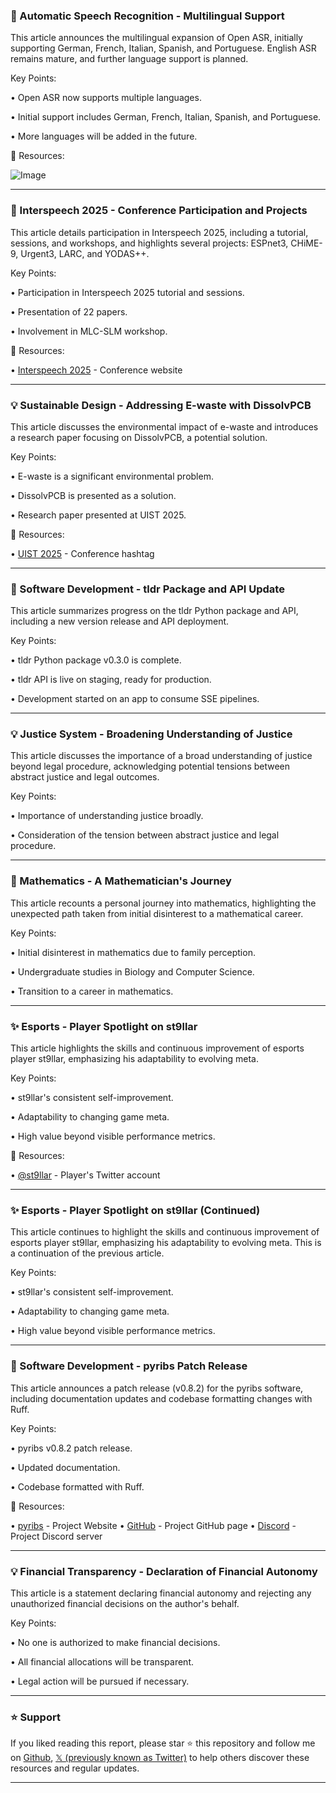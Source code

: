 ### 🤖 Automatic Speech Recognition - Multilingual Support

This article announces the multilingual expansion of Open ASR, initially supporting German, French, Italian, Spanish, and Portuguese.  English ASR remains mature, and further language support is planned.

Key Points:

• Open ASR now supports multiple languages.

• Initial support includes German, French, Italian, Spanish, and Portuguese.


• More languages will be added in the future.


🔗 Resources:

![Image](https://pbs.twimg.com/media/GyZeamMWMAEVeWg?format=jpg&name=small)


---
### 🚀  Interspeech 2025 - Conference Participation and Projects

This article details participation in Interspeech 2025, including a tutorial, sessions, and workshops, and highlights several projects: ESPnet3, CHiME-9, Urgent3, LARC, and YODAS++.

Key Points:

• Participation in Interspeech 2025 tutorial and sessions.

• Presentation of 22 papers.



• Involvement in MLC-SLM workshop.


🔗 Resources:

• [Interspeech 2025](https://x.com/hashtag/Interspeech2025?src=hashtag_click) - Conference website


---
### 💡  Sustainable Design - Addressing E-waste with DissolvPCB

This article discusses the environmental impact of e-waste and introduces a research paper focusing on DissolvPCB, a potential solution.

Key Points:

• E-waste is a significant environmental problem.


• DissolvPCB is presented as a solution.


• Research paper presented at UIST 2025.


🔗 Resources:

• [UIST 2025](https://x.com/hashtag/UIST2025?src=hashtag_click) - Conference hashtag


---
### 🤖 Software Development - tldr Package and API Update

This article summarizes progress on the tldr Python package and API, including a new version release and API deployment.

Key Points:

• tldr Python package v0.3.0 is complete.


• tldr API is live on staging, ready for production.


• Development started on an app to consume SSE pipelines.


---
### 💡  Justice System -  Broadening Understanding of Justice

This article discusses the importance of a broad understanding of justice beyond legal procedure, acknowledging potential tensions between abstract justice and legal outcomes.

Key Points:

• Importance of understanding justice broadly.


• Consideration of the tension between abstract justice and legal procedure.


---
### 🤖 Mathematics -  A Mathematician's Journey

This article recounts a personal journey into mathematics, highlighting the unexpected path taken from initial disinterest to a mathematical career.

Key Points:

• Initial disinterest in mathematics due to family perception.


• Undergraduate studies in Biology and Computer Science.



• Transition to a career in mathematics.


---
### ✨  Esports -  Player Spotlight on st9llar

This article highlights the skills and continuous improvement of esports player st9llar, emphasizing his adaptability to evolving meta.


Key Points:

• st9llar's consistent self-improvement.


• Adaptability to changing game meta.



• High value beyond visible performance metrics.


🔗 Resources:

• [@st9llar](https://x.com/st9llar) - Player's Twitter account


---
### ✨ Esports -  Player Spotlight on st9llar (Continued)

This article continues to highlight the skills and continuous improvement of esports player st9llar, emphasizing his adaptability to evolving meta.  This is a continuation of the previous article.


Key Points:

• st9llar's consistent self-improvement.


• Adaptability to changing game meta.



• High value beyond visible performance metrics.


---
### 🤖 Software Development - pyribs Patch Release

This article announces a patch release (v0.8.2) for the pyribs software, including documentation updates and codebase formatting changes with Ruff.

Key Points:

• pyribs v0.8.2 patch release.


• Updated documentation.


• Codebase formatted with Ruff.


🔗 Resources:

• [pyribs](https://pyribs.org) - Project Website
• [GitHub](https://github.com/pyribs) - Project GitHub page
• [Discord](https://discord.gg/QxhcJSqZ8G) - Project Discord server


---
### 💡 Financial Transparency -  Declaration of Financial Autonomy

This article is a statement declaring financial autonomy and rejecting any unauthorized financial decisions on the author's behalf.

Key Points:

• No one is authorized to make financial decisions.


• All financial allocations will be transparent.


• Legal action will be pursued if necessary.


---

### ⭐️ Support

If you liked reading this report, please star ⭐️ this repository and follow me on [Github](https://github.com/Drix10), [𝕏 (previously known as Twitter)](https://x.com/DRIX_10_) to help others discover these resources and regular updates.

---